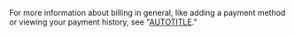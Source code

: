 For more information about billing in general, like adding a payment method or viewing your payment history, see "[AUTOTITLE](/billing/managing-your-github-billing-settings)."

